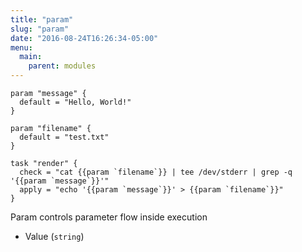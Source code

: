 ```yaml
---
title: "param"
slug: "param"
date: "2016-08-24T16:26:34-05:00"
menu:
  main:
    parent: modules
---
```


```hcl
param "message" {
  default = "Hello, World!"
}

param "filename" {
  default = "test.txt"
}

task "render" {
  check = "cat {{param `filename`}} | tee /dev/stderr | grep -q '{{param `message`}}'"
  apply = "echo '{{param `message`}}' > {{param `filename`}}"
}
```

Param controls parameter flow inside execution

- Value (`string`)

  


